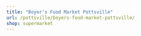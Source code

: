 ```yaml
---
title: "Boyer's Food Market Pottsville"
url: /pottsville/boyers-food-market-pottsville/
shop: supermarket
---
```

